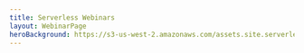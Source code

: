 ```yaml
---
title: Serverless Webinars
layout: WebinarPage
heroBackground: https://s3-us-west-2.amazonaws.com/assets.site.serverless.com/images/webinars/sls_security_webinar_hero.png
---
```

